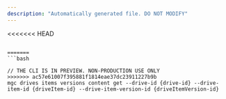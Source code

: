 ```yaml
---
description: "Automatically generated file. DO NOT MODIFY"
---
```


<<<<<<< HEAD
```cli

=======
```bash

// THE CLI IS IN PREVIEW. NON-PRODUCTION USE ONLY
>>>>>>> ac57e61007f395881f1814eae37dc23911227b9b
mgc drives items versions content get --drive-id {drive-id} --drive-item-id {driveItem-id} --drive-item-version-id {driveItemVersion-id}

```